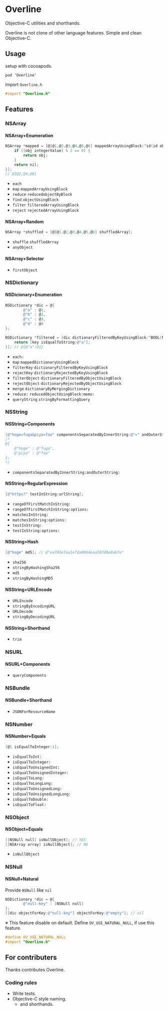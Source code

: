 # Overline

Objective-C utilities and shorthands.

Overline is not clone of other language features.
Simple and clean Objective-C.

## Usage

setup with cocoapods.
```
pod 'Overline'
```

import `Overline.h`
```objective-c
#import "Overline.h"
```


## Features

### NSArray

#### NSArray+Enumeration

```objective-c
NSArray *mapped = [@[@1,@2,@3,@4,@5,@6] mappedArrayUsingBlock:^id(id obj, NSUInteger idx) {
    if ([obj integerValue] % 2 == 0) {
        return obj;
    }
    return nil;
}];
// @[@2,@4,@6]
```

* `each`
* `map` `mappedArrayUsingBlock`
* `reduce` `reducedobjectByBlock`
* `find` `objectUsingBlock`
* `filter` `filteredArrayUsingBlock`
* `reject` `rejectedArrayUsingBlock`

#### NSArray+Random

```objective-c
NSArray *shuffled = [@[@1,@2,@3,@4,@5,@6] shuffledArray];
```

* `shuffle` `shuffledArray`
* `anyObject`

#### NSArray+Selector

* `firstObject`

### NSDictionary

#### NSDicionary+Enumeration

```objective-c
NSDictionary *dic = @{
        @"a" : @1,
        @"b" : @2,
        @"c" : @3,
        @"d" : @4
};

NSDictionary *filtered = [dic dictionaryFilteredByKeyUsingBlock:^BOOL(NSString *key) {
    return [key isEqualToString:@"a"];
}]; // @{@"a":@1}
 ```

* `each:`
* `map` `mappedDictionaryUsingBlock`
* `filterKey` `dictionaryFilteredByKeyUsingBlock`
* `rejectKey` `dictionaryRejectedByKeyUsingBlock`
* `filterObject` `dictionaryFilteredByObjectUsingBlock`
* `rejectObject` `dictionaryRejectedByObjectUsingBlock`
* `merge` `dictionaryByMergingDictionary`
* `reduce:` `reducedObjectUsingBlock:memo:`
* `queryString` `stringByFormattingQuery`

### NSString 

#### NSString+Components

```objective-c
[@"hoge=fuga&piyo=foo" componentsSeparatedByInnerString:@"=" andOuterString:@"&"];
/* 
@{
    @"hoge" : @"fuga",
    @"piyo" : @"foo"
};
*/
```

* `componentsSeparatedByInnerString:andOuterString:`

#### NSString+RegularExpression

```objective-c
[@"https?" testInString:urlString];
```
* `rangeOfFirstMatchInString:`
* `rangeOfFirstMatchInString:options:`
* `matchesInString:`
* `matchesInString:options:`
* `testInString:`
* `testInString:options:`

#### NSString+Hash

```objective-c
[@"hoge" md5]; // @"ea703e7aa1efda0064eaa507d9e8ab7e"
```

* `sha256`
* `stringByHashingSha256`
* `md5`
* `stringByHashingMD5`

#### NSString+URLEncode
* `URLEncode`
* `stringByEncodingURL`
* `URLDecode`
* `stringByDecodingURL`

#### NSString+Shorthand
* `trim`

### NSURL

#### NSURL+Components
* `queryComponents`

### NSBundle

#### NSBundle+Shorthand
* `JSONForResourceName`

### NSNumber 

#### NSNumber+Equals

```objective-c
[@1 isEqualToInteger:1];
```

* `isEqualToInt:`
* `isEqualToInteger:`
* `isEqualToUnsignedInt:`
* `isEqualToUnsignedInteger:`
* `isEqualToLong:`
* `isEqualToLongLong:`
* `isEqualToUnsignedLong:`
* `isEqualToUnsignedLongLong:`
* `isEqualToDouble:`
* `isEqualToFloat:`

### NSObject

#### NSObject+Equals
```objective-c
[[NSNull null] isNullObject]; // YES
[[NSArray array] isNullObject]; // NO
```
* `isNullObject`

### NSNull

#### NSNull+Natural
Provide `NSNull` like `nil`
```objective-c
NSDictionary *dic = @{
        @"null-key" : [NSNull null]
};
[[dic objectForKey:@"null-key"] objectForKey:@"empty"]; // nil
```

※ This feature disable on default. Define `OV_USE_NATURAL_NULL`, if use this feature.
```objective-c
#define OV_USE_NATURAL_NULL
#import "Overline.h"
```

## For contributers

Thanks contributes Overline.

### Coding rules

* Write tests.
* Objective-C style naming.
  * and shorthands.
